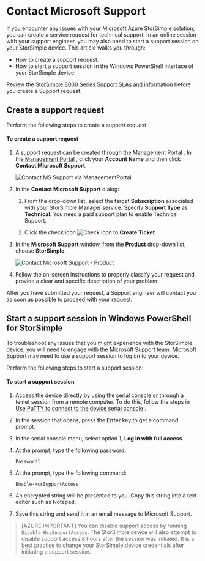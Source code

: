 <properties 
   pageTitle="Contact Microsoft Support | Windows Azure"
   description="Learn how to create a support request and start a support session on your StorSimple device."
   services="storsimple"
   documentationCenter=""
   authors="alkohli"
   manager="carolz"
   editor="" />
<tags
	ms.service="storsimple"
	ms.date="10/06/2015"
	wacn.date=""/>

# Contact Microsoft Support

If you encounter any issues with your <!-- deleted by customization Windows --><!-- keep by customization: begin --> Microsoft <!-- keep by customization: end --> Azure StorSimple solution, you can create a service request for technical support. In an online session with your support engineer, you may also need to start a support session on your StorSimple device. This article walks you through:

- How to create a support request.
- How to start a support session in the Windows PowerShell interface of your StorSimple device.

Review the [StorSimple 8000 Series Support SLAs and <!-- deleted by customization information](https://msdn.microsoft.com/zh-cn/library/mt433077.aspx) --><!-- keep by customization: begin --> information](https://msdn.microsoft.com/library/mt433077.aspx) <!-- keep by customization: end --> before you create a Support request.

## Create a support request

Perform the following steps to create a support request:

#### To create a support request

1. A support request can be created through the [Management <!-- deleted by customization Portal](http://manage.windowsazure.cn/) --><!-- keep by customization: begin --> Portal](http://manage.windowsazure.com/) <!-- keep by customization: end -->. In the [Management <!-- deleted by customization Portal](http://manage.windowsazure.cn/) --><!-- keep by customization: begin --> Portal](http://manage.windowsazure.com/) <!-- keep by customization: end -->, click your **Account Name** and then click **Contact Microsoft Support**.

	![Contact MS Support via ManagementPortal](./media/storsimple-contact-microsoft-support/IC777286.png)

2. In the **Contact Microsoft Support** dialog:								

	1. From the drop-down list, select the target **Subscription** associated with your StorSimple Manager service. Specify **Support Type** as **Technical**. You need a paid support plan to enable Technical Support.

	2. Click the check icon ![Check icon](./media/storsimple-contact-microsoft-support/IC740895.png) to **Create Ticket**.

3. In the **Microsoft Support** window, from the **Product** drop-down list, choose **StorSimple**.

	![Contact Microsoft Support - Product](./media/storsimple-contact-microsoft-support/IC777288.png)

4. Follow the on-screen instructions to properly classify your request and provide a clear and specific description of your problem.

After you have submitted your request, a Support engineer will contact you as soon as possible to proceed with your request.

## Start a support session in Windows PowerShell for StorSimple

To troubleshoot any issues that you might experience with the StorSimple device, you will need to engage with the Microsoft Support team. Microsoft Support may need to use a support session to log on to your device. 

Perform the following steps to start a support session:

#### To start a support session

1. Access the device directly by using the serial console or through a telnet session from a remote computer. To do this, follow the steps in [Use PuTTY to connect to the device serial <!-- deleted by customization console](/documentation/articles/storsimple-deployment-walkthrough#use-putty-to-connect-to-the-device-serial-console) --><!-- keep by customization: begin --> console](storsimple-deployment-walkthrough.md#use-putty-to-connect-to-the-device-serial-console) <!-- keep by customization: end -->.

2. In the session that opens, press the **Enter** key to get a command prompt.

3. In the serial console menu, select option 1, **Log in with full access**.

4. At the prompt, type the following password: 

	`Password1`

5. At the prompt, type the following command:

	`Enable-HcsSupportAccess`

6. An encrypted string will be presented to you. Copy this string into a text editor such as Notepad.

7. Save this string and send it in an email message to Microsoft Support. 

> [AZURE.IMPORTANT] You can disable support access by running `Disable-HcsSupportAccess`. The StorSimple device will also attempt to disable support access 8 hours after the session was initiated. It is a best practice to change your StorSimple device credentials after initiating a support session.